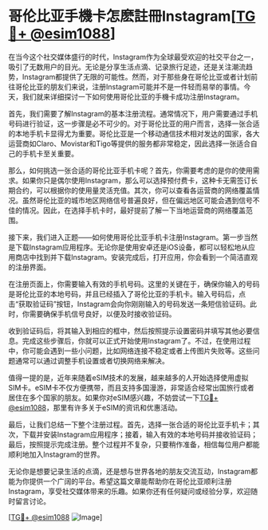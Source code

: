 # 哥伦比亚手機卡怎麽註冊Instagram[[TG💪+ @esim1088](https://t.me/s/esim1088)]

在当今这个社交媒体盛行的时代，Instagram作为全球最受欢迎的社交平台之一，吸引了无数用户的目光。无论是分享生活点滴、记录旅行足迹，还是关注潮流趋势，Instagram都提供了无限的可能性。然而，对于那些身在哥伦比亚或者计划前往哥伦比亚的朋友们来说，注册Instagram可能并不是一件轻而易举的事情。今天，我们就来详细探讨一下如何使用哥伦比亚的手機卡成功注册Instagram。

首先，我们需要了解Instagram的基本注册流程。通常情况下，用户需要通过手机号码进行验证，这一步骤是必不可少的。对于哥伦比亚的用户而言，选择一张合适的本地手机卡显得尤为重要。哥伦比亚是一个移动通信技术相对发达的国家，各大运营商如Claro、Movistar和Tigo等提供的服务都非常稳定，因此选择一张适合自己的手机卡至关重要。

那么，如何挑选一张合适的哥伦比亚手机卡呢？首先，你需要考虑的是你的使用需求。如果你只是偶尔使用Instagram，那么可以选择预付费卡，这种卡无需签订长期合约，可以根据你的使用量灵活充值。其次，你可以查看各运营商的网络覆盖情况。虽然哥伦比亚的城市地区网络信号普遍良好，但在偏远地区可能会遇到信号不佳的情况。因此，在选择手机卡时，最好提前了解一下当地运营商的网络覆盖范围。

接下来，我们进入正题——如何使用哥伦比亚手机卡注册Instagram。第一步当然是下载Instagram应用程序。无论你是使用安卓还是iOS设备，都可以轻松地从应用商店中找到并下载Instagram。安装完成后，打开应用，你会看到一个简洁直观的注册界面。

在注册页面上，你需要输入有效的手机号码。这里的关键在于，确保你输入的号码是哥伦比亚的本地号码，并且已经插入了哥伦比亚的手机卡。输入号码后，点击“获取验证码”按钮，Instagram会向你刚刚输入的号码发送一条短信验证码。此时，你需要确保手机信号良好，以便及时接收验证码。

收到验证码后，将其输入到相应的框中，然后按照提示设置密码并填写其他必要信息。完成这些步骤后，你就可以正式开始使用Instagram了。不过，在使用过程中，你可能会遇到一些小问题，比如网络连接不稳定或者上传图片失败等。这些问题通常可以通过调整手机设置或者切换网络来解决。

值得一提的是，近年来随着eSIM技术的发展，越来越多的人开始选择使用虚拟SIM卡。eSIM卡不仅方便携带，而且支持多国漫游，非常适合经常出国旅行或者居住在多个国家的朋友。如果你对eSIM感兴趣，不妨尝试一下[TG💪+ @esim1088](https://t.me/s/esim1088)，那里有许多关于eSIM的资讯和优惠活动。

最后，让我们总结一下整个注册过程。首先，选择一张合适的哥伦比亚手机卡；其次，下载并安装Instagram应用程序；接着，输入有效的本地号码并接收验证码；最后，按照提示完成注册。整个过程并不复杂，只要稍作准备，相信每位用户都能顺利地加入Instagram的世界。

无论你是想要记录生活的点滴，还是想与世界各地的朋友交流互动，Instagram都能为你提供一个广阔的平台。希望这篇文章能帮助你在哥伦比亚顺利注册Instagram，享受社交媒体带来的乐趣。如果你还有任何疑问或经验分享，欢迎随时留言讨论。

[[TG💪+ @esim1088](https://t.me/s/esim1088) ![Image](https://i.postimg.cc/4NQfJmqS/Snipaste-2025-05-13-00-14-12.png)]